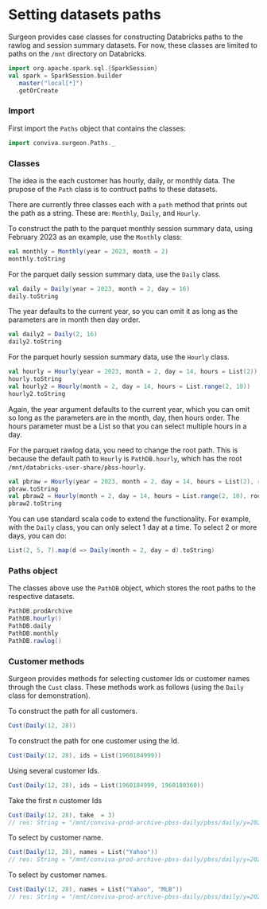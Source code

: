 # Setting datasets paths

Surgeon provides case classes for constructing Databricks paths to the rawlog
and session summary datasets. For now, these classes are limited to paths on the
`/mnt` directory on Databricks.

```scala mdoc
import org.apache.spark.sql.{SparkSession}
val spark = SparkSession.builder
  .master("local[*]")
  .getOrCreate
```

### Import
First import the `Paths` object that contains the classes:

```scala mdoc 
import conviva.surgeon.Paths._
```

### Classes

The idea is the each customer has hourly, daily, or monthly data. The prupose
of the `Path` class is to contruct paths to these datasets. 

There are currently three classes each with a `path` method that prints out the
path as a string. These are: `Monthly`, `Daily`, and `Hourly`.

To construct the path to the parquet monthly session summary data, using
February 2023 as an example, use the `Monthly` class: 

```scala mdoc
val monthly = Monthly(year = 2023, month = 2)
monthly.toString
```

For the parquet daily session summary data, use the `Daily` class.

```scala mdoc 
val daily = Daily(year = 2023, month = 2, day = 16)
daily.toString
```

The year defaults to the current year, so you can omit it as long as the
parameters are in month then day order. 

```scala mdoc
val daily2 = Daily(2, 16)
daily2.toString
```

For the parquet hourly session summary data, use the `Hourly` class. 

```scala mdoc 
val hourly = Hourly(year = 2023, month = 2, day = 14, hours = List(2))
hourly.toString
val hourly2 = Hourly(month = 2, day = 14, hours = List.range(2, 10))
hourly2.toString
```
Again, the year argument defaults to the current year, which you can omit so
long as the parameters are in the month, day, then hours order. The hours parameter
must be a List so that you can select multiple hours in a day. 

For the parquet rawlog data, you need to change the root path.  This is because
the default path to `Hourly` is `PathDB.hourly`, which has the root `/mnt/databricks-user-share/pbss-hourly`.

```scala mdoc 
val pbraw = Hourly(year = 2023, month = 2, day = 14, hours = List(2), root = PathDB.rawlog())
pbraw.toString
val pbraw2 = Hourly(month = 2, day = 14, hours = List.range(2, 10), root = PathDB.rawlog())
pbraw2.toString
```

You can use standard scala code to extend the functionality. For example, with
the `Daily` class, you can only select 1 day at a time. To select 2 or more
days, you can do:

```scala mdoc
List(2, 5, 7).map(d => Daily(month = 2, day = d).toString)
```


### Paths object

The classes above use the `PathDB` object, which stores the root paths to
the respective datasets.

```scala mdoc 
PathDB.prodArchive
PathDB.hourly()
PathDB.daily
PathDB.monthly
PathDB.rawlog()
```

### Customer methods

Surgeon provides methods for selecting customer Ids or customer names through
the `Cust` class. These methods work as follows (using the `Daily`
class for demonstration).

To construct the path for all customers.

```scala mdoc 
Cust(Daily(12, 28))
```
To construct the path for one customer using the Id. 

```scala mdoc
Cust(Daily(12, 28), ids = List(1960184999))
```

Using several customer Ids.

```scala mdoc
Cust(Daily(12, 28), ids = List(1960184999, 1960180360))
``` 
Take the first n customer Ids

```scala 
Cust(Daily(12, 28), take  = 3)
// res: String = "/mnt/conviva-prod-archive-pbss-daily/pbss/daily/y=2023/m=12/dt=d2023_12_28_08_00_to_2023_12_29_08_00/cust={1960180360,1960180361,1960180388}"
```

To select by customer name.

```scala 
Cust(Daily(12, 28), names = List("Yahoo"))
// res: String = "/mnt/conviva-prod-archive-pbss-daily/pbss/daily/y=2023/m=12/dt=d2023_12_28_08_00_to_2023_12_29_08_00/cust={450695772}"

``` 
To select by customer names.
```scala 
Cust(Daily(12, 28), names = List("Yahoo", "MLB"))
// res: String = "/mnt/conviva-prod-archive-pbss-daily/pbss/daily/y=2023/m=12/dt=d2023_12_28_08_00_to_2023_12_29_08_00/cust={450695772,1960180361}"
``` 
